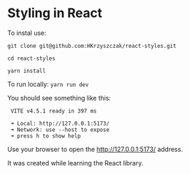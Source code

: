 # Styling in React

To instal use:

`git clone git@github.com:HKrzyszczak/react-styles.git`

`cd react-styles`

`yarn install`

To run locally: `yarn run dev`

You should see something like this:

```
 VITE v4.5.1 ready in 397 ms

 ➜ Local: http://127.0.0.1:5173/
 ➜ Network: use --host to expose
 ➜ press h to show help
```

Use your browser to open the http://127.0.0.1:5173/ address.

It was created while learning the React library.
